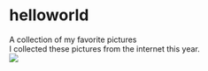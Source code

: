 # helloworld
A collection of my favorite pictures <br>
I collected these pictures from the internet this year.<br>
<img src="https://prntscr.com/uwccu6">
